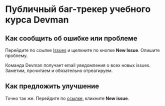 # Публичный баг-трекер учебного курса Devman


## Как сообщить об ошибке или проблеме

Перейдите по ссылке [Issues](https://github.com/devmanorg/devman_v2/issues) и щелкните по кнопке **New Issue**. Опишите проблему.

Команда Devman получает email уведомления о всех новых issues. Заметим, прочитаем и обязательно отреагируем.

## Как предложить улучшение

Точно так же. Перейдите по [ссылке](https://github.com/devmanorg/devman_v2/issues), кликните **New issue**.